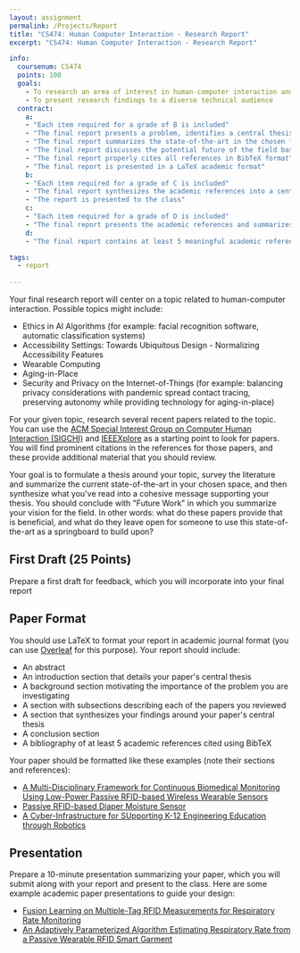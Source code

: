 ```yaml
---
layout: assignment
permalink: /Projects/Report
title: "CS474: Human Computer Interaction - Research Report"
excerpt: "CS474: Human Computer Interaction - Research Report"

info:
  coursenum: CS474
  points: 100
  goals:
    - To research an area of interest in human-computer interaction and to present findings in an academic venue
    - To present research findings to a diverse technical audience
  contract:
    a: 
    - "Each item required for a grade of B is included"
    - "The final report presents a problem, identifies a central thesis, and supports the thesis claims using the synthesized messaging about the references utilized"
    - "The final report summarizes the state-of-the-art in the chosen field"
    - "The final report discusses the potential future of the field based on the references considered"
    - "The final report properly cites all references in BibTeX format"
    - "The final report is presented in a LaTeX academic format"
    b:
    - "Each item required for a grade of C is included"
    - "The final report synthesizes the academic references into a central thesis"
    - "The report is presented to the class"
    c:
    - "Each item required for a grade of D is included"
    - "The final report presents the academic references and summarizes each one"
    d:
    - "The final report contains at least 5 meaningful academic references, which are discussed in the report"

tags:
  - report
  
---
```


Your final research report will center on a topic related to human-computer interaction.  Possible topics might include:

* Ethics in AI Algorithms (for example: facial recognition software, automatic classification systems)
* Accessibility Settings: Towards Ubiquitous Design - Normalizing Accessibility Features
* Wearable Computing
* Aging-in-Place
* Security and Privacy on the Internet-of-Things (for example: balancing privacy considerations with pandemic spread contact tracing, preserving autonomy while providing technology for aging-in-place)

For your given topic, research several recent papers related to the topic.  You can use the [ACM Special Interest Group on Computer Human Interaction (SIGCHI)](https://dl.acm.org/sig/sigchi/publications) and [IEEEXplore](https://ieeexplore.ieee.org/Xplore/home.jsp) as a starting point to look for papers.  You will find prominent citations in the references for those papers, and these provide additional material that you should review.  

Your goal is to formulate a thesis around your topic, survey the literature and summarize the current state-of-the-art in your chosen space, and then synthesize what you've read into a cohesive message supporting your thesis.  You should conclude with "Future Work" in which you summarize your vision for the field.  In other words: what do these papers provide that is beneficial, and what do they leave open for someone to use this state-of-the-art as a springboard to build upon?

## First Draft (25 Points)

Prepare a first draft for feedback, which you will incorporate into your final report

## Paper Format

You should use LaTeX to format your report in academic journal format (you can use [Overleaf](https://www.overleaf.com/) for this purpose).  Your report should include:

* An abstract
* An introduction section that details your paper's central thesis
* A background section motivating the importance of the problem you are investigating
* A section with subsections describing each of the papers you reviewed
* A section that synthesizes your findings around your paper's central thesis
* A conclusion section
* A bibliography of at least 5 academic references cited using BibTeX

Your paper should be formatted like these examples (note their sections and references):

* [A Multi-Disciplinary Framework for Continuous Biomedical Monitoring Using Low-Power Passive RFID-based Wireless Wearable Sensors](https://web.archive.org/web/20190719054014/http://shrenikvora.com/Shrenik_Vora_Smartsys.pdf)
* [Passive RFID-based Diaper Moisture Sensor](https://par.nsf.gov/servlets/purl/10195509)
* [A Cyber-Infrastructure for SUpporting K-12 Engineering Education through Robotics](https://aaai.org/Papers/Workshops/2008/WS-08-02/WS08-02-013.pdf)

## Presentation

Prepare a 10-minute presentation summarizing your paper, which you will submit along with your report and present to the class.  Here are some example academic paper presentations to guide your design:

* [Fusion Learning on Multiple-Tag RFID Measurements for Respiratory Rate Monitoring](https://www.billmongan.com/publication/bibe2020)
* [An Adaptively Parameterized Algorithm Estimating Respiratory Rate from a Passive Wearable RFID Smart Garment](https://www.billmongan.com/publication/compsac2021)